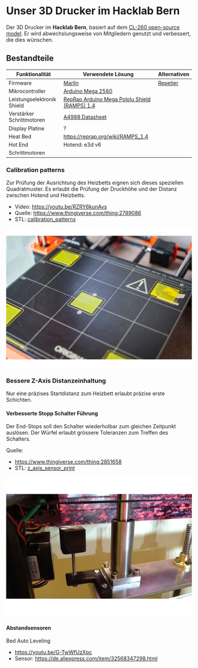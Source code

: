 # Unser 3D Drucker im Hacklab Bern

Der 3D Drucker im **Hacklab Bern**, basiert auf dem [CL-260 open-source model](https://www.thingiverse.com/minicooper/collections/cl-260). Er wird abwechslungsweise von Mitgliedern genutzt und verbessert, die dies wünschen.

## Bestandteile

| Funktionalität | Verwendete Lösung | Alternativen |
| ---- | --- | --- |
| Firmware | [Marlin](https://github.com/MarlinFirmware/Marlin) | [Repetier](https://www.repetier.com/download-software) |
| Mikrocontroller            | [Arduino Mega 2560](https://www.3dware.ch/Iduino-MEGA2560-De.htm) |
| Leistungselektronik Shield | [RepRap Arduino Mega Pololu Shield (RAMPS) 1.4](https://reprap.org/wiki/RAMPS_1.4) |
| Verstärker Schrittmotoren  | [A4988 Datasheet](https://www.allegromicro.com/~/media/Files/Datasheets/A4988-Datasheet.ashx) |
| Display Platine     | ?   |
| Heat Bed            | https://reprap.org/wiki/RAMPS_1.4    |
| Hot End             | Hotend: e3d v6 |
| Schrittmotoren      |     |

### Calibration patterns

Zur Prüfung der Ausrichtung des Heizbetts eignen sich dieses speziellen Quadratmuster. Es erlaubt die Prüfung
der Druckhöhe und der Distanz zwischen Hotend und Heizbetts.

- Video: https://youtu.be/RZRY6kunAvs
- Quelle: https://www.thingiverse.com/thing:2789086
- STL: [calibration_patterns](calibration_patterns)

![Calibration Patterns](calibration_patterns/a11e319e6441382d85e158443514f1c2_preview_featured.jpg)

### Bessere Z-Axis Distanzeinhaltung

Nur eine präzises Startdistanz zum Heizbett erlaubt präzise erste Schichten.

#### Verbesserte Stopp Schalter Führung

Der End-Stops soll den Schalter wiederholbar zum gleichen Zeitpunkt auslösen. Der Würfel erlaubt
grössere Toleranzen zum Treffen des Schalters.

Quelle:
- https://www.thingiverse.com/thing:2851658
- STL: [z_axis_sensor_print](z_axis_sensor_print)

![Z-Axis Endstop](z_axis_sensor_print/5cc3017be026a4b2a4c0659578d3ea0d_preview_featured.jpg)

#### Abstandsensoren

Bed Auto Leveling
- https://youtu.be/G-TwWfUzXpc
- Sensor: https://de.aliexpress.com/item/32568347298.html 

